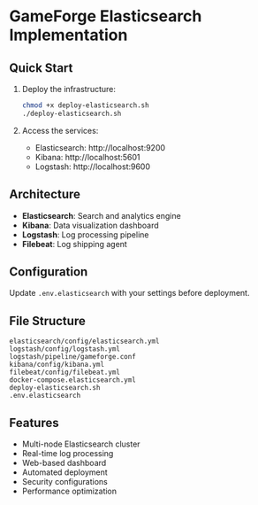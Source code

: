 # GameForge Elasticsearch Implementation

## Quick Start

1. Deploy the infrastructure:
   ```bash
   chmod +x deploy-elasticsearch.sh
   ./deploy-elasticsearch.sh
   ```

2. Access the services:
   - Elasticsearch: http://localhost:9200
   - Kibana: http://localhost:5601
   - Logstash: http://localhost:9600

## Architecture

- **Elasticsearch**: Search and analytics engine
- **Kibana**: Data visualization dashboard
- **Logstash**: Log processing pipeline
- **Filebeat**: Log shipping agent

## Configuration

Update `.env.elasticsearch` with your settings before deployment.

## File Structure

```
elasticsearch/config/elasticsearch.yml
logstash/config/logstash.yml
logstash/pipeline/gameforge.conf
kibana/config/kibana.yml
filebeat/config/filebeat.yml
docker-compose.elasticsearch.yml
deploy-elasticsearch.sh
.env.elasticsearch
```

## Features

- Multi-node Elasticsearch cluster
- Real-time log processing
- Web-based dashboard
- Automated deployment
- Security configurations
- Performance optimization
